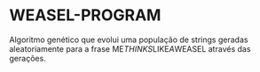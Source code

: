 # WEASEL-PROGRAM
Algoritmo genético que evolui uma população de strings geradas aleatoriamente para a frase ME*THINKS*LIKE*A*WEASEL através das gerações.
